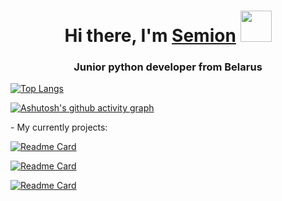 <h1 align="center">Hi there, I'm <a href="https://daniilshat.ru/" target="_blank">Semion</a> 
<img src="https://github.com/blackcater/blackcater/raw/main/images/Hi.gif" width="50"/></h1>
<h3 align="center">Junior python developer from Belarus</h3>

[![Top Langs](https://github-readme-stats.vercel.app/api/top-langs/?username=Semion-Sh&layout=compact)](https://github.com/anuraghazra/github-readme-stats)

[![Ashutosh's github activity graph](https://activity-graph.herokuapp.com/graph?username=Semion-Sh)](https://github.com/ashutosh00710/github-readme-activity-graph)

<div>- My currently projects:</div>

[![Readme Card](https://github-readme-stats.vercel.app/api/pin/?username=Semion-Sh&repo=Telegram_Bot)](https://github.com/Semion-Sh/Telegram_Bot)

[![Readme Card](https://github-readme-stats.vercel.app/api/pin/?username=Semion-Sh&repo=Telegram_Bot)](https://github.com/Semion-Sh/Telegram_Bot)

[![Readme Card](https://github-readme-stats.vercel.app/api/pin/?username=Semion-Sh&repo=Telegram_Bot)](https://github.com/Semion-Sh/Telegram_Bot)
